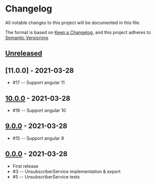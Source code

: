# Changelog

All notable changes to this project will be documented in this file.

The format is based on [Keep a Changelog](https://keepachangelog.com/en/1.0.0/),
and this project adheres to [Semantic Versioning](https://semver.org/spec/v2.0.0.html).

## [Unreleased]

## [11.0.0] - 2021-03-28

- #17 -- Support angular 11

## [10.0.0] - 2021-03-28

- #16 -- Support angular 10

## [9.0.0] - 2021-03-28

- #15 -- Support angular 9

## [0.0.0] - 2021-03-28

- First release
- #3 -- UnsubscriberService implementation & export
- #5 -- UnsubscriberService tests

[unreleased]: https://github.com/LucasPaganini/angular-utils/compare/11.0.0...HEAD
[10.0.0]: https://github.com/LucasPaganini/angular-utils/compare/10.0.0...11.0.0
[10.0.0]: https://github.com/LucasPaganini/angular-utils/compare/9.0.0...10.0.0
[9.0.0]: https://github.com/LucasPaganini/angular-utils/compare/0.0.0...9.0.0
[0.0.0]: https://github.com/LucasPaganini/angular-utils/releases/tag/0.0.0
